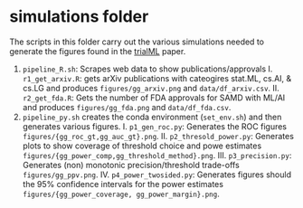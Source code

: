 # simulations folder

The scripts in this folder carry out the various simulations needed to generate the figures found in the [trialML]() paper.

1. `pipeline_R.sh`: Scrapes web data to show publications/approvals
	I. `r1_get_arxiv.R`: gets arXiv publications with cateogires stat.ML, cs.AI, & cs.LG and produces `figures/gg_arxiv.png` and `data/df_arxiv.csv`.
	II. `r2_get_fda.R`: Gets the number of FDA approvals for SAMD with ML/AI and produces `figures/gg_fda.png` and `data/df_fda.csv`.
2. `pipeline_py.sh` creates the conda environment (`set_env.sh`) and then generates various figures.
	I. `p1_gen_roc.py`: Generates the ROC figures `figures/{gg_roc_gt,gg_auc_gt}.png`.
	II. `p2_thresold_power.py`: Generates plots to show coverage of threshold choice and powe estimates `figures/{gg_power_comp,gg_threshold_method}.png`.
	III. `p3_precision.py`: Generates (non) monotonic precision/threshold trade-offs `figures/gg_ppv.png`.
	IV. `p4_power_twosided.py`: Generates figures should the 95% confidence intervals for the power estimates `figures/{gg_power_coverage, gg_power_margin}.png`.


